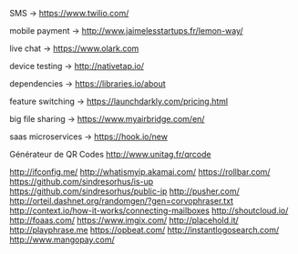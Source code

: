 
SMS                ->  https://www.twilio.com/

mobile payment     ->  http://www.jaimelesstartups.fr/lemon-way/


live chat          ->  https://www.olark.com


device testing     ->  http://nativetap.io/


dependencies       ->  https://libraries.io/about


feature switching  -> https://launchdarkly.com/pricing.html


big file sharing   -> https://www.myairbridge.com/en/

saas microservices -> https://hook.io/new

Générateur de QR Codes http://www.unitag.fr/qrcode

http://ifconfig.me/
http://whatismyip.akamai.com/
https://rollbar.com/
https://github.com/sindresorhus/is-up
https://github.com/sindresorhus/public-ip
http://pusher.com/
http://orteil.dashnet.org/randomgen/?gen=corvophraser.txt
http://context.io/how-it-works/connecting-mailboxes
http://shoutcloud.io/
http://foaas.com/
https://www.imgix.com/
http://placehold.it/
http://playphrase.me
https://opbeat.com/
http://instantlogosearch.com/
http://www.mangopay.com/

